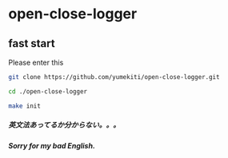 # open-close-logger


## fast start

Please enter this
```Bash
git clone https://github.com/yumekiti/open-close-logger.git

cd ./open-close-logger

make init
```

##### 英文法あってるか分からない。。。
##### Sorry for my bad English.